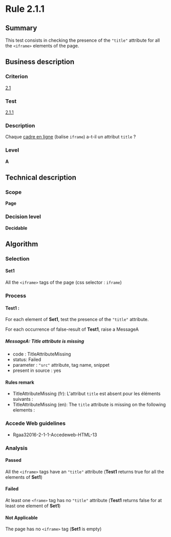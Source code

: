 # Rule 2.1.1

## Summary

This test consists in checking the presence of the `"title"` attribute for all the `<iframe>` elements of the page.

## Business description

### Criterion

[2.1](http://references.modernisation.gouv.fr/rgaa/criteres.html#crit-2-1)

### Test

[2.1.1](http://references.modernisation.gouv.fr/rgaa/criteres.html#test-2-1-1)

### Description

Chaque <a href="http://references.modernisation.gouv.fr/referentiel-technique-0#mCadreEnLigne">cadre en ligne</a> (balise `iframe`) a-t-il un attribut `title` ?

### Level

**A**

## Technical description

### Scope

**Page**

### Decision level

**Decidable**

## Algorithm

### Selection

#### Set1

All the `<iframe>` tags of the page (css selector : `iframe`)

### Process

#### Test1 :

For each element of **Set1**, test the presence of the `"title"` attribute.

For each occurrence of false-result of **Test1**, raise a MessageA

##### MessageA: Title attribute is missing

-   code : TitleAttributeMissing
-   status: Failed
-   parameter : `"src"` attribute, tag name, snippet
-   present in source : yes

#### Rules remark

 * TitleAttributeMissing (fr): L&#39;attribut <code>title</code> est absent pour les &eacute;l&eacute;ments suivants : 
 * TitleAttributeMissing (en): The <code>title</code> attribute is missing on the following elements : 

### Accede Web guidelines

 * Rgaa32016-2-1-1-Accedeweb-HTML-13

### Analysis

#### Passed

All the `<iframe>` tags have an `"title"` attribute (**Test1** returns true for all the elements of **Set1**)

#### Failed

At least one `<frame>` tag has no `"title"` attribute (**Test1** returns false for at least one element of **Set1**)

#### Not Applicable

The page has no `<iframe>` tag (**Set1** is empty)
